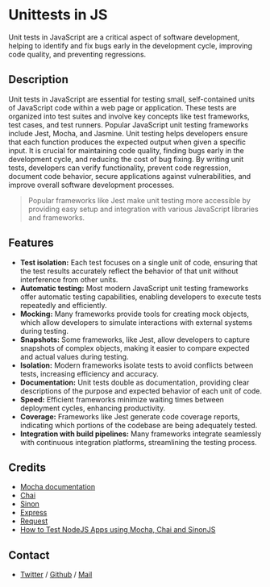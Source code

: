 # Unittests in JS 
Unit tests in JavaScript are a critical aspect of software development, helping to identify and fix bugs early in the development cycle, improving code quality, and preventing regressions.

## Description
Unit tests in JavaScript are essential for testing small, self-contained units of JavaScript code within a web page or application. These tests are organized into test suites and involve key concepts like test frameworks, test cases, and test runners. Popular JavaScript unit testing frameworks include Jest, Mocha, and Jasmine. Unit testing helps developers ensure that each function produces the expected output when given a specific input. It is crucial for maintaining code quality, finding bugs early in the development cycle, and reducing the cost of bug fixing. By writing unit tests, developers can verify functionality, prevent code regression, document code behavior, secure applications against vulnerabilities, and improve overall software development processes. 
> Popular frameworks like Jest make unit testing more accessible by providing easy setup and integration with various JavaScript libraries and frameworks.

## Features
* **Test isolation:** Each test focuses on a single unit of code, ensuring that the test results accurately reflect the behavior of that unit without interference from other units.
* **Automatic testing:** Most modern JavaScript unit testing frameworks offer automatic testing capabilities, enabling developers to execute tests repeatedly and efficiently.
* **Mocking:** Many frameworks provide tools for creating mock objects, which allow developers to simulate interactions with external systems during testing.
* **Snapshots:** Some frameworks, like Jest, allow developers to capture snapshots of complex objects, making it easier to compare expected and actual values during testing.
* **Isolation:** Modern frameworks isolate tests to avoid conflicts between tests, increasing efficiency and accuracy.
* **Documentation:** Unit tests double as documentation, providing clear descriptions of the purpose and expected behavior of each unit of code.
* **Speed:** Efficient frameworks minimize waiting times between deployment cycles, enhancing productivity.
* **Coverage:** Frameworks like Jest generate code coverage reports, indicating which portions of the codebase are being adequately tested.
* **Integration with build pipelines:** Many frameworks integrate seamlessly with continuous integration platforms, streamlining the testing process.

## Credits
 * [Mocha documentation](https://mochajs.org/)
 * [Chai](https://www.chaijs.com/api/)
 * [Sinon](https://sinonjs.org/)
 * [Express](https://expressjs.com/en/guide/routing.html)
 * [Request](https://www.npmjs.com/package/request)
 * [How to Test NodeJS Apps using Mocha, Chai and SinonJS](https://www.digitalocean.com/community/tutorials/how-to-test-nodejs-apps-using-mocha-chai-and-sinonjs)

## Contact
 * [Twitter](https://www.twitter.com/sakhilelindah) / [Github](https://github.com/sakhi-4096) / [Mail](mailto:sakhilelindah@protonmail.com)
